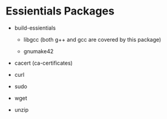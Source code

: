 # Essientials Packages

- build-essientials
  
  - libgcc (both g++ and gcc are covered by this package)
  
  - gnumake42

- cacert (ca-certificates)

- curl

- sudo

- wget

- unzip
